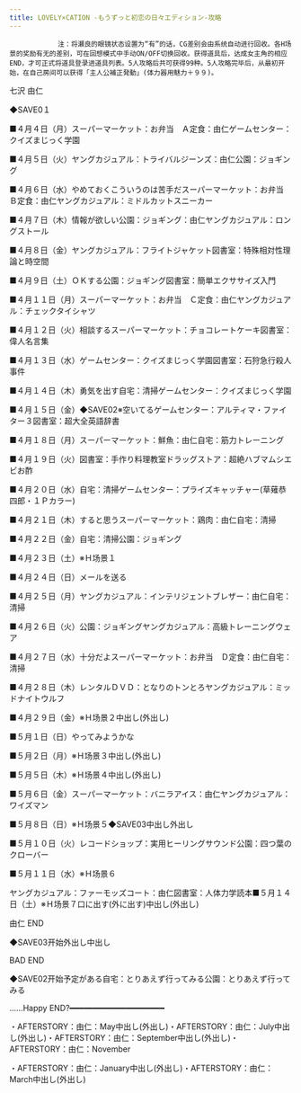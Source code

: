 ```yaml
---
title: LOVELY×CATION -もうずっと初恋の日々エディション-攻略
---
```


                注：将瀬良的眼镜状态设置为“有”的话，CG差别会由系统自动进行回收。各H场景的奖励有无的差别，可在回想模式中手动ON/OFF切换回收。获得道具后，达成女主角的相应END，才可正式将道具登录进道具列表。5人攻略后共可获得99种。5人攻略完毕后，从最初开始，在自己房间可以获得「主人公補正発動」(体力器用魅力＋９９)。

七沢 由仁

◆SAVE0１

■４月４日（月）スーパーマーケット：お弁当　Ａ定食：由仁ゲームセンター：クイズまじっく学園

■４月５日（火）ヤングカジュアル：トライバルジーンズ：由仁公園：ジョギング

■４月６日（水）やめておくこういうのは苦手だスーパーマーケット：お弁当　Ｂ定食：由仁ヤングカジュアル：ミドルカットスニーカー

■４月７日（木）情報が欲しい公園：ジョギング：由仁ヤングカジュアル：ロングストール

■４月８日（金）ヤングカジュアル：フライトジャケット図書室：特殊相対性理論と時空間

■４月９日（土）ＯＫする公園：ジョギング図書室：簡単エクササイズ入門

■４月１１日（月）スーパーマーケット：お弁当　Ｃ定食：由仁ヤングカジュアル：チェックタイシャツ

■４月１２日（火）相談するスーパーマーケット：チョコレートケーキ図書室：偉人名言集

■４月１３日（水）ゲームセンター：クイズまじっく学園図書室：石狩急行殺人事件

■４月１４日（木）勇気を出す自宅：清掃ゲームセンター：クイズまじっく学園

■４月１５日（金）◆SAVE02※空いてるゲームセンター：アルティマ・ファイター３図書室：超大全英語辞書

■４月１８日（月）スーパーマーケット：鮮魚：由仁自宅：筋力トレーニング

■４月１９日（火）図書室：手作り料理教室ドラッグストア：超絶ハブマムシエビお酢

■４月２０日（水）自宅：清掃ゲームセンター：プライズキャッチャー(草薙恭四郎・１Ｐカラー)

■４月２１日（木）すると思うスーパーマーケット：鶏肉：由仁自宅：清掃

■４月２２日（金）自宅：清掃公園：ジョギング

■４月２３日（土）※Ｈ场景１

■４月２４日（日）メールを送る

■４月２５日（月）ヤングカジュアル：インテリジェントブレザー：由仁自宅：清掃

■４月２６日（火）公園：ジョギングヤングカジュアル：高級トレーニングウェア

■４月２７日（水）十分だよスーパーマーケット：お弁当　Ｄ定食：由仁自宅：清掃

■４月２８日（木）レンタルＤＶＤ：となりのトンとろヤングカジュアル：ミッドナイトウルフ

■４月２９日（金）※Ｈ场景２中出し(外出し)

■５月１日（日）やってみようかな

■５月２日（月）※Ｈ场景３中出し(外出し)

■５月５日（木）※Ｈ场景４中出し(外出し)

■５月６日（金）スーパーマーケット：バニラアイス：由仁ヤングカジュアル：ワイズマン

■５月８日（日）※Ｈ场景５◆SAVE03中出し外出し

■５月１０日（火）レコードショップ：実用ヒーリングサウンド公園：四つ葉のクローバー

■５月１１日（水）※Ｈ场景６

ヤングカジュアル：ファーモッズコート：由仁図書室：人体力学読本■５月１４日（土）※Ｈ场景７口に出す(外に出す)中出し(外出し)

由仁 END

◆SAVE03开始外出し中出し

BAD END

◆SAVE02开始予定がある自宅：とりあえず行ってみる公園：とりあえず行ってみる

……Happy END?━━━━━━━━━━━━━━━━━━━━

・AFTERSTORY：由仁：May中出し(外出し)・AFTERSTORY：由仁：July中出し(外出し)・AFTERSTORY：由仁：September中出し(外出し)・AFTERSTORY：由仁：November

・AFTERSTORY：由仁：January中出し(外出し)・AFTERSTORY：由仁：March中出し(外出し)


              
